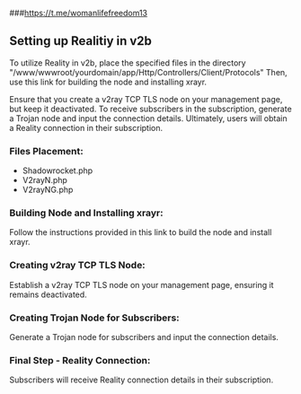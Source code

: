 ###https://t.me/womanlifefreedom13





## Setting up Realitiy in v2b

To utilize Reality in v2b, place the specified files in the directory 
"/www/wwwroot/yourdomain/app/Http/Controllers/Client/Protocols" Then, use this link for building the node and installing xrayr.

Ensure that you create a v2ray TCP TLS node on your management page, but keep it deactivated. To receive subscribers in the subscription, 
generate a Trojan node and input the connection details. Ultimately, users will obtain a Reality connection in their subscription.

### Files Placement:

- Shadowrocket.php
- V2rayN.php
- V2rayNG.php

### Building Node and Installing xrayr:

Follow the instructions provided in this link to build the node and install xrayr.

### Creating v2ray TCP TLS Node:

Establish a v2ray TCP TLS node on your management page, ensuring it remains deactivated.

### Creating Trojan Node for Subscribers:

Generate a Trojan node for subscribers and input the connection details.

### Final Step - Reality Connection:

Subscribers will receive Reality connection details in their subscription.

